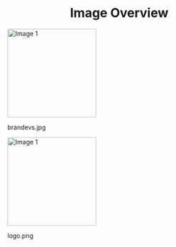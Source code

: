 <h1 style ="text-align: center;"> Image Overview </h1>
<div>
<div>
<img src="https://media.evkx.net/multimedia/models/lexus/brandevs_xst.jpg" alt="Image 1" style="width: 200px;">
<p>brandevs.jpg</p>
</div>
<div>
<img src="https://media.evkx.net/multimedia/models/lexus/logo_xst.png" alt="Image 1" style="width: 200px;">
<p>logo.png</p>
</div>
</div>
